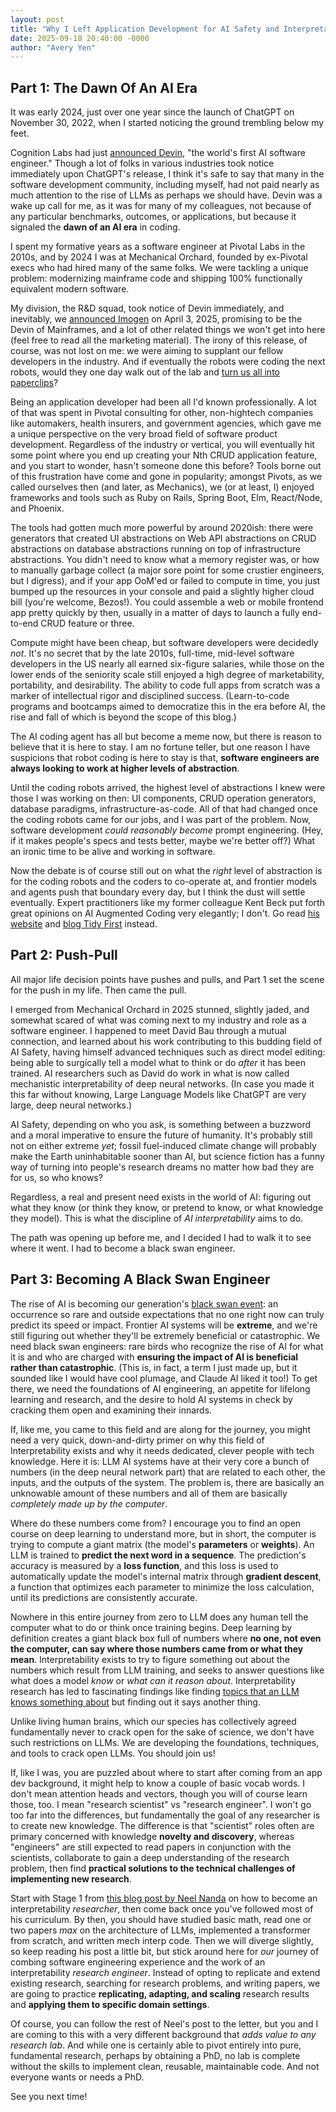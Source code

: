 ```yaml
---
layout: post
title: "Why I Left Application Development for AI Safety and Interpretability Research"
date: 2025-09-18 20:40:00 -0000
author: "Avery Yen"
---
```


## Part 1: The Dawn Of An AI Era

It was early 2024, just over one year since the launch of ChatGPT on November 30, 2022, when I started noticing the ground trembling below my feet.

Cognition Labs had just [announced Devin](https://cognition.ai/blog/introducing-devin), "the world's first AI software engineer." Though a lot of folks in various industries took notice immediately upon ChatGPT's release, I think it's safe to say that many in the software development community, including myself, had not paid nearly as much attention to the rise of LLMs as perhaps we should have. Devin was a wake up call for me, as it was for many of my colleagues, not because of any particular benchmarks, outcomes, or applications, but because it signaled the **dawn of an AI era** in coding.

I spent my formative years as a software engineer at Pivotal Labs in the 2010s, and by 2024 I was at Mechanical Orchard, founded by ex-Pivotal execs who had hired many of the same folks. We were tackling a unique problem: modernizing mainframe code and shipping 100% functionally equivalent modern software.

My division, the R&D squad, took notice of Devin immediately, and inevitably, we [announced Imogen](https://www.mechanical-orchard.com/insights/mechanical-orchard-ignites-major-shift-in-enterprise-it-transformation-with-imogen) on April 3, 2025, promising to be the Devin of Mainframes, and a lot of other related things we won't get into here (feel free to read all the marketing material). The irony of this release, of course, was not lost on me: we were aiming to supplant our fellow developers in the industry. And if eventually the robots were coding the next robots, would they one day walk out of the lab and [turn us all into paperclips](https://cepr.org/voxeu/columns/ai-and-paperclip-problem)?

Being an application developer had been all I'd known professionally. A lot of that was spent in Pivotal consulting for other, non-hightech companies like automakers, health insurers, and government agencies, which gave me a unique perspective on the very broad field of software product development. Regardless of the industry or vertical, you will eventually hit some point where you end up creating your Nth CRUD application feature, and you start to wonder, hasn't someone done this before? Tools borne out of this frustration have come and gone in popularity; amongst Pivots, as we called ourselves then (and later, as Mechanics), we (or at least, I) enjoyed frameworks and tools such as Ruby on Rails, Spring Boot, Elm, React/Node, and Phoenix.

The tools had gotten much more powerful by around 2020ish: there were generators that created UI abstractions on Web API abstractions on CRUD abstractions on database abstractions running on top of infrastructure abstractions. You didn't need to know what a memory register was, or how to manually garbage collect (a major sore point for some crustier engineers, but I digress), and if your app OoM'ed or failed to compute in time, you just bumped up the resources in your console and paid a slightly higher cloud bill (you're welcome, Bezos!). You could assemble a web or mobile frontend app pretty quickly by then, usually in a matter of days to launch a fully end-to-end CRUD feature or three.

Compute might have been cheap, but software developers were decidedly *not*. It's no secret that by the late 2010s, full-time, mid-level software developers in the US nearly all earned six-figure salaries, while those on the lower ends of the seniority scale still enjoyed a high degree of marketability, portability, and desirability. The ability to code full apps from scratch was a marker of intellectual rigor and disciplined success. (Learn-to-code programs and bootcamps aimed to democratize this in the era before AI, the rise and fall of which is beyond the scope of this blog.)

The AI coding agent has all but become a meme now, but there is reason to believe that it is here to stay. I am no fortune teller, but one reason I have suspicions that robot coding is here to stay is that, **software engineers are always looking to work at higher levels of abstraction**.

Until the coding robots arrived, the highest level of abstractions I knew were those I was working on then: UI components, CRUD operation generators, database paradigms, infrastructure-as-code. All of that had changed once the coding robots came for our jobs, and I was part of the problem. Now, software development *could reasonably become* prompt engineering. (Hey, if it makes people's specs and tests better, maybe we're better off?) What an ironic time to be alive and working in software.

Now the debate is of course still out on what the *right* level of abstraction is for the coding robots and the coders to co-operate at, and frontier models and agents push that boundary every day, but I think the dust will settle eventually. Expert practitioners like my former colleague Kent Beck put forth great opinions on AI Augmented Coding very elegantly; I don't. Go read [his website](https://kentbeck.com/) and [blog Tidy First](https://tidyfirst.substack.com/) instead.
## Part 2: Push-Pull

All major life decision points have pushes and pulls, and Part 1 set the scene for the push in my life. Then came the pull.

I emerged from Mechanical Orchard in 2025 stunned, slightly jaded, and somewhat scared of what was coming next to my industry and role as a software engineer. I happened to meet David Bau through a mutual connection, and learned about his work contributing to this budding field of AI Safety, having himself advanced techniques such as direct model editing: being able to surgically tell a model what to think or do *after* it has been trained. AI researchers such as David do work in what is now called mechanistic interpretability of deep neural networks. (In case you made it this far without knowing, Large Language Models like ChatGPT are very large, deep neural networks.)

AI Safety, depending on who you ask, is something between a buzzword and a moral imperative to ensure the future of humanity. It's probably still not on either extreme *yet*; fossil fuel-induced climate change will probably make the Earth uninhabitable sooner than AI, but science fiction has a funny way of turning into people's research dreams no matter how bad they are for us, so who knows?

Regardless, a real and present need exists in the world of AI: figuring out what they know (or think they know, or pretend to know, or what knowledge they model). This is what the discipline of *AI interpretability* aims to do.

The path was opening up before me, and I decided I had to walk it to see where it went. I had to become a black swan engineer.

## Part 3: Becoming A Black Swan Engineer

The rise of AI is becoming our generation's [black swan event](https://en.wikipedia.org/wiki/Black_swan_theory): an occurrence so rare and outside expectations that no one right now can truly predict its speed or impact. Frontier AI systems will be **extreme**, and we're still figuring out whether they'll be extremely beneficial or catastrophic. We need black swan engineers: rare birds who recognize the rise of AI for what it is and who are charged with **ensuring the impact of AI is beneficial rather than catastrophic**. (This is, in fact, a term I just made up, but it sounded like I would have cool plumage, and Claude AI liked it too!) To get there, we need the foundations of AI engineering, an appetite for lifelong learning and research, and the desire to hold AI systems in check by cracking them open and examining their innards.

If, like me, you came to this field and are along for the journey, you might need a very quick, down-and-dirty primer on why this field of Interpretability exists and why it needs dedicated, clever people with tech knowledge. Here it is: LLM AI systems have at their very core a bunch of numbers (in the deep neural network part) that are related to each other, the inputs, and the outputs of the system. The problem is, there are basically an unknowable amount of these numbers and all of them are basically *completely made up by the computer*.

Where do these numbers come from? I encourage you to find an open course on deep learning to understand more, but in short, the computer is trying to compute a giant matrix (the model's **parameters** or **weights**). An LLM is trained to **predict the next word in a sequence**. The prediction's accuracy is measured by a **loss function**, and this loss is used to automatically update the model's internal matrix through **gradient descent**, a function that optimizes each parameter to minimize the loss calculation, until its predictions are consistently accurate.

Nowhere in this entire journey from zero to LLM does any human tell the computer what to do or think once training begins. Deep learning by definition creates a giant black box full of numbers where **no one, not even the computer, can say where those numbers came from or what they mean**. Interpretability exists to try to figure something out about the numbers which result from LLM training, and seeks to answer questions like what does a model *know* or *what can it reason about*. Interpretability research has led to fascinating findings like finding [topics that an LLM knows something about](https://www.khoury.northeastern.edu/khoury-researchers-find-political-censorship-in-chinese-ai-model-and-explain-how-to-get-around-it/) but finding out it says another thing.

Unlike living human brains, which our species has collectively agreed fundamentally never to crack open for the sake of science, we don't have such restrictions on LLMs. We are developing the foundations, techniques, and tools to crack open LLMs. You should join us!

If, like I was, you are puzzled about where to start after coming from an app dev background, it might help to know a couple of basic vocab words. I don't mean attention heads and vectors, though you will of course learn those, too. I mean "research scientist" vs "research engineer". I won't go too far into the differences, but fundamentally the goal of any researcher is to create new knowledge. The difference is that "scientist" roles often are primary concerned with knowledge **novelty and discovery**, whereas "engineers" are still expected to read papers in conjunction with the scientists, collaborate to gain a deep understanding of the research problem, then find **practical solutions to the technical challenges of implementing new research**.

Start with Stage 1 from [this blog post by Neel Nanda](https://www.alignmentforum.org/posts/jP9KDyMkchuv6tHwm/how-to-become-a-mechanistic-interpretability-researcher) on how to become an interpretability *researcher*, then come back once you've followed most of his curriculum. By then, you should have studied basic math, read one or two papers *max* on the architecture of LLMs, implemented a transformer from scratch, and written mech interp code. Then we will diverge slightly, so keep reading his post a little bit, but stick around here for *our* journey of combing software engineering experience and the work of an interpretability *research engineer*. Instead of opting to replicate and extend existing research, searching for research problems, and writing papers, we are going to practice **replicating, adapting, and scaling** research results and **applying them to specific domain settings**.

Of course, you can follow the rest of Neel's post to the letter, but you and I are coming to this with a very different background that *adds value to any research lab*. And while one is certainly able to pivot entirely into pure, fundamental research, perhaps by obtaining a PhD, no lab is complete without the skills to implement clean, reusable, maintainable code. And not everyone wants or needs a PhD.

See you next time!
